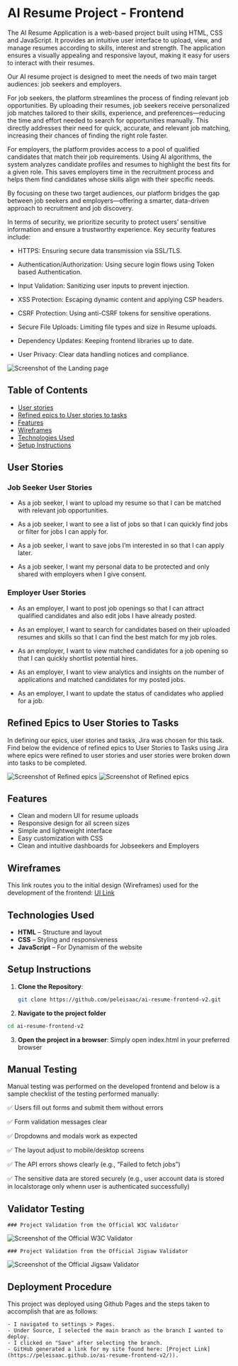 # AI Resume Project - Frontend
The AI Resume Application is a web-based project built using HTML, CSS and JavaScript. It provides an intuitive user interface to upload, view, and manage resumes according to skills, interest and strength. The application ensures a visually appealing and responsive layout, making it easy for users to interact with their resumes.

Our AI resume project is designed to meet the needs of two main target audiences: job seekers and employers.

For job seekers, the platform streamlines the process of finding relevant job opportunities. By uploading their resumes, job seekers receive personalized job matches tailored to their skills, experience, and preferences—reducing the time and effort needed to search for opportunities manually. This directly addresses their need for quick, accurate, and relevant job matching, increasing their chances of finding the right role faster.

For employers, the platform provides access to a pool of qualified candidates that match their job requirements. Using AI algorithms, the system analyzes candidate profiles and resumes to highlight the best fits for a given role. This saves employers time in the recruitment process and helps them find candidates whose skills align with their specific needs.

By focusing on these two target audiences, our platform bridges the gap between job seekers and employers—offering a smarter, data-driven approach to recruitment and job discovery.

In terms of security, we prioritize security to protect users’ sensitive information and ensure a trustworthy experience. Key security features include:

- HTTPS: Ensuring secure data transmission via SSL/TLS.

- Authentication/Authorization: Using secure login flows using Token based Authentication.

- Input Validation: Sanitizing user inputs to prevent injection.

- XSS Protection: Escaping dynamic content and applying CSP headers.

- CSRF Protection: Using anti-CSRF tokens for sensitive operations.

- Secure File Uploads: Limiting file types and size in Resume uploads.

- Dependency Updates: Keeping frontend libraries up to date.

- User Privacy: Clear data handling notices and compliance.

![Screenshot of the Landing page](https://github.com/peleisaac/ai-resume-frontend-v2/blob/main/assets/landing-page-image.png)

## Table of Contents
- [User stories](#user-stories)
- [Refined epics to User stories to tasks](#refined-epics)
- [Features](#features)
- [Wireframes](#wireframes)
- [Technologies Used](#technologies-used)
- [Setup Instructions](#setup-instructions)


## User Stories
### Job Seeker User Stories
- As a job seeker, I want to upload my resume so that I can be matched with relevant job opportunities.

- As a job seeker, I want to see a list of jobs so that I can quickly find jobs or filter for jobs I can apply for.

- As a job seeker, I want to save jobs I’m interested in so that I can apply later.

- As a job seeker, I want my personal data to be protected and only shared with employers when I give consent.

### Employer User Stories
- As an employer, I want to post job openings so that I can attract qualified candidates and also edit jobs I have already posted.

- As an employer, I want to search for candidates based on their uploaded resumes and skills so that I can find the best match for my job roles.

- As an employer, I want to view matched candidates for a job opening so that I can quickly shortlist potential hires.

- As an employer, I want to view analytics and insights on the number of applications and matched candidates for my posted jobs.

- As an employer, I want to update the status of candidates who applied for a job.


## Refined Epics to User Stories to Tasks
In defining our epics, user stories and tasks, Jira was chosen for this task. Find below the evidence of refined epics to User Stories to Tasks using Jira where epics were refined to user stories and user stories were broken down into tasks to be completed.

![Screenshot of Refined epics](assets/refined_epics.png)
![Screenshot of Refined epics](assets/refined_epics_two.png)


## Features 
- Clean and modern UI for resume uploads
- Responsive design for all screen sizes
- Simple and lightweight interface
- Easy customization with CSS
- Clean and intuitive dashboards for Jobseekers and Employers

## Wireframes
This link routes you to the initial design (Wireframes) used for the development of the frontend: [UI Link](https://www.figma.com/design/0MprAOSLilpKR2YGMgiwKr/JOB-APP?node-id=0-1&p=f&t=7t4SQqRJaZIMDZr4-0)


## Technologies Used

- **HTML** – Structure and layout
- **CSS** – Styling and responsiveness
- **JavaScript** – For Dynamism of the website

## Setup Instructions

1. **Clone the Repository**:
   ```bash
   git clone https://github.com/peleisaac/ai-resume-frontend-v2.git
   ```

2. **Navigate to the project folder**
  ```bash
  cd ai-resume-frontend-v2
  ```

3. **Open the project in a browser**: Simply open index.html in your preferred browser

## Manual Testing
Manual testing was performed on the developed frontend and below is a sample checklist of the testing performed manually:

✅ Users fill out forms and submit them without errors

✅ Form validation messages clear

✅ Dropdowns and modals work as expected

✅ The layout adjust to mobile/desktop screens

✅ The API errors shows clearly (e.g., “Failed to fetch jobs”)

✅ The sensitive data are stored securely (e.g., user account data is stored in localstorage only whenn user is authenticated successfully)

## Validator Testing
    ### Project Validation from the Official W3C Validator
   ![Screenshot of the Official W3C Validator](https://github.com/peleisaac/ai-resume-frontend-v2/blob/main/assets/w3schools-validator.png)
   
    ### Project Validation from the Official Jigsaw Validator
   ![Screenshot of the Official Jigsaw Validator](https://github.com/peleisaac/ai-resume-frontend-v2/blob/main/assets/jigsaw-validator.png)

## Deployment Procedure
This project was deployed using Github Pages and the steps taken to accomplish that are as follows:

    - I navigated to settings > Pages.
    - Under Source, I selected the main branch as the branch I wanted to deploy.
    - I clicked on "Save" after selecting the branch.
    - GitHub generated a link for my site found here: [Project Link](https://peleisaac.github.io/ai-resume-frontend-v2/)).

